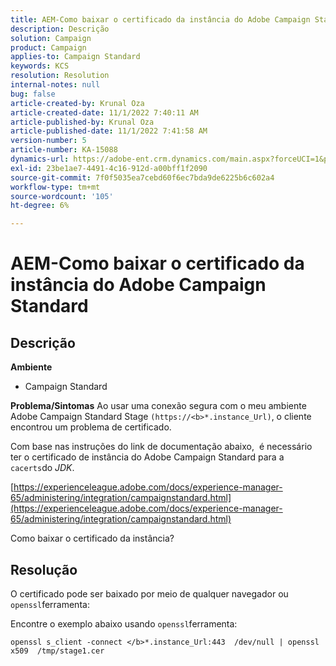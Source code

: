 ```yaml
---
title: AEM-Como baixar o certificado da instância do Adobe Campaign Standard
description: Descrição
solution: Campaign
product: Campaign
applies-to: Campaign Standard
keywords: KCS
resolution: Resolution
internal-notes: null
bug: false
article-created-by: Krunal Oza
article-created-date: 11/1/2022 7:40:11 AM
article-published-by: Krunal Oza
article-published-date: 11/1/2022 7:41:58 AM
version-number: 5
article-number: KA-15088
dynamics-url: https://adobe-ent.crm.dynamics.com/main.aspx?forceUCI=1&pagetype=entityrecord&etn=knowledgearticle&id=5b3cfc69-b859-ed11-9561-6045bd0067ea
exl-id: 23be1ae7-4491-4c16-912d-a00bff1f2090
source-git-commit: 7f0f5035ea7cebd60f6ec7bda9de6225b6c602a4
workflow-type: tm+mt
source-wordcount: '105'
ht-degree: 6%

---
```


# AEM-Como baixar o certificado da instância do Adobe Campaign Standard

## Descrição

<b>Ambiente</b>


- Campaign Standard



<b>Problema/Sintomas</b>
Ao usar uma conexão segura com o meu ambiente Adobe Campaign Standard Stage `(https://<b>*.instance_Url)`, o cliente encontrou um problema de certificado.

Com base nas instruções do link de documentação abaixo, &#x200B; é necessário ter o certificado de instância do Adobe Campaign Standard para a `cacerts`do *JDK*.  

[https://experienceleague.adobe.com/docs/experience-manager-65/administering/integration/campaignstandard.html](https://experienceleague.adobe.com/docs/experience-manager-65/administering/integration/campaignstandard.html)

Como baixar o certificado da instância?


## Resolução


O certificado pode ser baixado por meio de qualquer navegador ou `openssl`ferramenta:

Encontre o exemplo abaixo usando `openssl`ferramenta:


```
openssl s_client -connect </b>*.instance_Url:443  /dev/null | openssl x509  /tmp/stage1.cer
```
